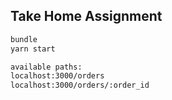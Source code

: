 ## Take Home Assignment

```sh
bundle
yarn start

available paths:
localhost:3000/orders
localhost:3000/orders/:order_id

```
